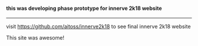 #### this was developing phase prototype for innerve 2k18 website
---
visit https://github.com/aitoss/innerve2k18 to see final innerve 2k18 website

This site was awesome!
